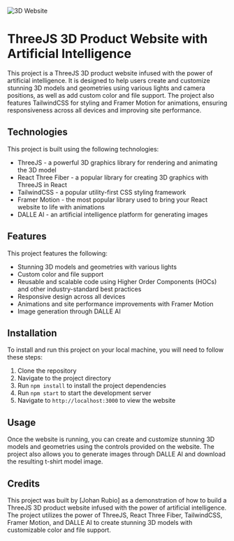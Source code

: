 ![3D Website](https://i.ibb.co/Krk39Cf/Thumbnali.png)
# ThreeJS 3D Product Website with Artificial Intelligence

This project is a ThreeJS 3D product website infused with the power of artificial intelligence. It is designed to help users create and customize stunning 3D models and geometries using various lights and camera positions, as well as add custom color and file support. The project also features TailwindCSS for styling and Framer Motion for animations, ensuring responsiveness across all devices and improving site performance.

## Technologies

This project is built using the following technologies:
- ThreeJS - a powerful 3D graphics library for rendering and animating the 3D model
- React Three Fiber - a popular library for creating 3D graphics with ThreeJS in React
- TailwindCSS - a popular utility-first CSS styling framework
- Framer Motion - the most popular library used to bring your React website to life with animations
- DALLE AI - an artificial intelligence platform for generating images

## Features

This project features the following:
- Stunning 3D models and geometries with various lights
- Custom color and file support
- Reusable and scalable code using Higher Order Components (HOCs) and other industry-standard best practices
- Responsive design across all devices
- Animations and site performance improvements with Framer Motion
- Image generation through DALLE AI

## Installation

To install and run this project on your local machine, you will need to follow these steps:
1. Clone the repository
2. Navigate to the project directory
3. Run `npm install` to install the project dependencies
4. Run `npm start` to start the development server
5. Navigate to `http://localhost:3000` to view the website

## Usage

Once the website is running, you can create and customize stunning 3D models and geometries using the controls provided on the website. The project also allows you to generate images through DALLE AI and download the resulting t-shirt model image.

## Credits

This project was built by [Johan Rubio] as a demonstration of how to build a ThreeJS 3D product website infused with the power of artificial intelligence. The project utilizes the power of ThreeJS, React Three Fiber, TailwindCSS, Framer Motion, and DALLE AI to create stunning 3D models with customizable color and file support.
